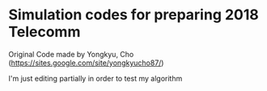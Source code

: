 # Simulation codes for preparing 2018 Telecomm
Original Code made by Yongkyu, Cho (https://sites.google.com/site/yongkyucho87/)

I'm just editing partially in order to test my algorithm

